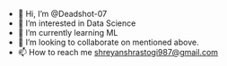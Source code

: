 - 👋 Hi, I’m @Deadshot-07
- 👀 I’m interested in Data Science
- 🌱 I’m currently learning ML
- 💞️ I’m looking to collaborate on mentioned above.
- 📫 How to reach me shreyanshrastogi987@gmail.com

<!---
Deadshot-07/Deadshot-07 is a ✨ special ✨ repository because its `README.md` (this file) appears on your GitHub profile.
You can click the Preview link to take a look at your changes.
--->
